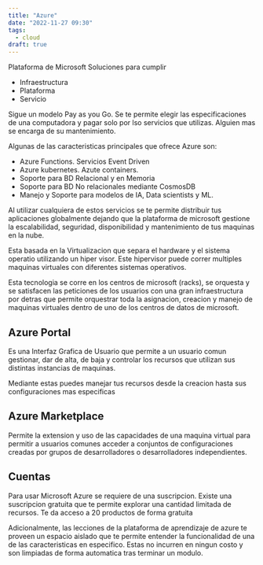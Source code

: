 ```yaml
---
title: "Azure"
date: "2022-11-27 09:30"
tags: 
  - cloud
draft: true
---
```

Plataforma de Microsoft
Soluciones para cumplir
- Infraestructura
- Plataforma
- Servicio

Sigue un modelo Pay as you Go. Se te permite elegir las especificaciones de una computadora y pagar solo por lso servicios que utilizas. Alguien mas se encarga de su mantenimiento.

Algunas de las caracteristicas principales que ofrece Azure son:
- Azure Functions. Servicios Event Driven
- Azure kubernetes. Azute containers.
- Soporte para BD Relacional y en Memoria
- Soporte para BD No relacionales mediante CosmosDB
- Manejo y Soporte para modelos de IA, Data scientists y ML.

Al utilizar cualquiera de estos servicios se te permite distribuir tus aplicaciones globalmente dejando que la plataforma de microsoft gestione la escalabilidad, seguridad, disponibilidad y mantenimiento de tus maquinas en la nube.

Esta basada en la Virtualizacion que separa el hardware y el sistema operatio utilizando un hiper visor. Este hipervisor puede correr multiples maquinas virtuales con diferentes sistemas operativos.

Esta tecnologia se corre en los centros de microsoft (racks), se orquesta y se satisfacen las peticiones de los usuarios con una gran infraestructura por detras que permite orquestrar toda la asignacion, creacion y manejo de maquinas virtuales dentro de uno de los centros de datos de microsoft.

## Azure Portal
Es una Interfaz Grafica de Usuario que permite a un usuario comun gestionar, dar de alta, de baja y controlar los recursos que utilizan sus distintas instancias de maquinas. 

Mediante estas puedes manejar tus recursos desde la creacion hasta sus configuraciones mas especificas 

## Azure Marketplace
Permite la extension y uso de las capacidades de una maquina virtual para permitir a usuarios comunes acceder a conjuntos de configuraciones creadas por grupos de desarrolladores o desarrolladores independientes.

## Cuentas
Para usar Microsoft Azure se requiere de una suscripcion. Existe una suscripcion gratuita que te permite explorar una cantidad limitada de recursos. 
Te da acceso a 20 productos de forma gratuita

Adicionalmente, las lecciones de la plataforma de aprendizaje de azure te proveen un espacio aislado que te permite entender la funcionalidad de una de las caracteristicas en especifico. Estas no incurren en ningun costo y son limpiadas de forma automatica tras terminar un modulo.

